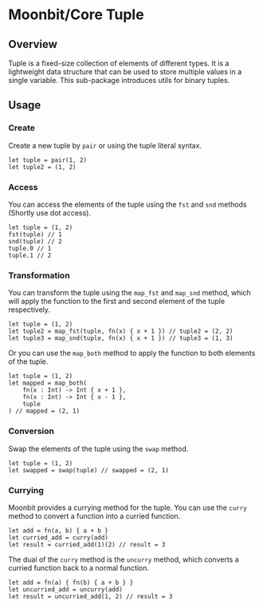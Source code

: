 # Moonbit/Core Tuple

## Overview

Tuple is a fixed-size collection of elements of different types. It is a lightweight data structure that can be used to store multiple values in a single variable. This sub-package introduces utils for binary tuples.

## Usage

### Create

Create a new tuple by `pair` or using the tuple literal syntax.

```moonbit
let tuple = pair(1, 2)
let tuple2 = (1, 2)
```

### Access

You can access the elements of the tuple using the `fst` and `snd` methods (Shortly use dot access).

```moonbit
let tuple = (1, 2)
fst(tuple) // 1
snd(tuple) // 2
tuple.0 // 1
tuple.1 // 2
```

### Transformation

You can transform the tuple using the `map_fst` and `map_snd` method, which will apply the function to the first and second element of the tuple respectively.

```moonbit
let tuple = (1, 2)
let tuple2 = map_fst(tuple, fn(x) { x + 1 }) // tuple2 = (2, 2)
let tuple3 = map_snd(tuple, fn(x) { x + 1 }) // tuple3 = (1, 3)
```

Or you can use the `map_both` method to apply the function to both elements of the tuple.

```moonbit
let tuple = (1, 2)
let mapped = map_both(
    fn(x : Int) -> Int { x + 1 },
    fn(x : Int) -> Int { x - 1 },
    tuple
) // mapped = (2, 1)
```

### Conversion
Swap the elements of the tuple using the `swap` method.

```moonbit
let tuple = (1, 2)
let swapped = swap(tuple) // swapped = (2, 1)
```

### Currying
Moonbit provides a currying method for the tuple. You can use the `curry` method to convert a function into a curried function.

```moonbit
let add = fn(a, b) { a + b }
let curried_add = curry(add)
let result = curried_add(1)(2) // result = 3
```

The dual of the `curry` method is the `uncurry` method, which converts a curried function back to a normal function.

```moonbit
let add = fn(a) { fn(b) { a + b } }
let uncurried_add = uncurry(add)
let result = uncurried_add(1, 2) // result = 3
```

